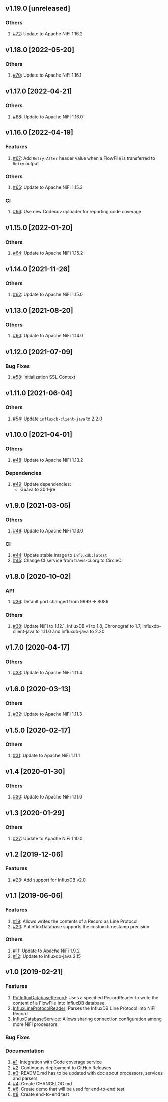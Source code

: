 ## v1.19.0 [unreleased]

### Others
1. [#72](https://github.com/influxdata/nifi-influxdb-bundle/pull/72): Update to Apache NiFi 1.16.2

## v1.18.0 [2022-05-20]

### Others
1. [#70](https://github.com/influxdata/nifi-influxdb-bundle/pull/70): Update to Apache NiFi 1.16.1

## v1.17.0 [2022-04-21]

### Others
1. [#68](https://github.com/influxdata/nifi-influxdb-bundle/pull/68): Update to Apache NiFi 1.16.0

## v1.16.0 [2022-04-19]

### Features
1. [#67](https://github.com/influxdata/nifi-influxdb-bundle/pull/67): Add `Retry-After` header value when a FlowFile is transferred to `Retry` output

### Others
1. [#65](https://github.com/influxdata/nifi-influxdb-bundle/pull/65): Update to Apache NiFi 1.15.3

### CI
1. [#66](https://github.com/influxdata/nifi-influxdb-bundle/pull/66): Use new Codecov uploader for reporting code coverage

## v1.15.0 [2022-01-20]

### Others
1. [#64](https://github.com/influxdata/nifi-influxdb-bundle/pull/64): Update to Apache NiFi 1.15.2

## v1.14.0 [2021-11-26]

### Others
1. [#62](https://github.com/influxdata/nifi-influxdb-bundle/pull/62): Update to Apache NiFi 1.15.0

## v1.13.0 [2021-08-20]

### Others
1. [#60](https://github.com/influxdata/nifi-influxdb-bundle/pull/60): Update to Apache NiFi 1.14.0

## v1.12.0 [2021-07-09]

### Bug Fixes
1. [#58](https://github.com/influxdata/nifi-influxdb-bundle/pull/58): Initialization SSL Context

## v1.11.0 [2021-06-04]

### Others
1. [#54](https://github.com/influxdata/nifi-influxdb-bundle/pull/54): Update `influxdb-client-java` to 2.2.0

## v1.10.0 [2021-04-01]

### Others
1. [#48](https://github.com/influxdata/nifi-influxdb-bundle/pull/48): Update to Apache NiFi 1.13.2

### Dependencies
1. [#49](https://github.com/influxdata/nifi-influxdb-bundle/pull/49): Update dependencies:
    - Guava to 30.1-jre

## v1.9.0 [2021-03-05]

### Others
1. [#46](https://github.com/influxdata/nifi-influxdb-bundle/pull/46): Update to Apache NiFi 1.13.0

### CI
1. [#44](https://github.com/influxdata/nifi-influxdb-bundle/pull/44): Update stable image to `influxdb:latest`
1. [#45](https://github.com/influxdata/nifi-influxdb-bundle/pull/45): Change CI service from travis-ci.org to CircleCI

## v1.8.0 [2020-10-02]

### API
1. [#36](https://github.com/influxdata/nifi-influxdb-bundle/pull/36): Default port changed from 9999 -> 8086

### Others
1. [#38](https://github.com/influxdata/nifi-influxdb-bundle/pull/38): Update NiFi to 1.12.1, InfluxDB v1 to 1.8, Chronograf to 1.7, influxdb-client-java to 1.11.0 and influxdb-java to 2.20

## v1.7.0 [2020-04-17]

### Others
1. [#33](https://github.com/influxdata/nifi-influxdb-bundle/pull/33): Update to Apache NiFi 1.11.4

## v1.6.0 [2020-03-13]

### Others
1. [#32](https://github.com/influxdata/nifi-influxdb-bundle/pull/32): Update to Apache NiFi 1.11.3

## v1.5.0 [2020-02-17]    

### Others
1. [#31](https://github.com/influxdata/nifi-influxdb-bundle/pull/31): Update to Apache NiFi 1.11.1

## v1.4 [2020-01-30]    

### Others
1. [#30](https://github.com/influxdata/nifi-influxdb-bundle/pull/30): Update to Apache NiFi 1.11.0

## v1.3 [2020-01-29]

### Others
1. [#27](https://github.com/influxdata/nifi-influxdb-bundle/pull/27): Update to Apache NiFi 1.10.0

## v1.2 [2019-12-06]

### Features

1. [#23](https://github.com/influxdata/nifi-influxdb-bundle/issues/23): Add support for InfluxDB v2.0

## v1.1 [2019-06-06]

### Features

1. [#19](https://github.com/influxdata/nifi-influxdb-bundle#influxlineprotocolrecordsetwriter): Allows writes the contents of a Record as Line Protocol
1. [#20](https://github.com/influxdata/nifi-influxdb-bundle#putinfluxdatabase): PutInfluxDatabase supports the custom timestamp precision

### Others
1. [#11](https://github.com/influxdata/nifi-influxdb-bundle/issues/11): Update to Apache NiFi 1.9.2
1. [#12](https://github.com/influxdata/nifi-influxdb-bundle/issues/13): Update to influxdb-java 2.15

## v1.0 [2019-02-21]

### Features
1. [PutInfluxDatabaseRecord](https://github.com/influxdata/nifi-influxdb-bundle#putinfluxdatabaserecord): Uses a specified RecordReader to write the content of a FlowFile into InfluxDB database.
1. [InfluxLineProtocolReader](https://github.com/influxdata/nifi-influxdb-bundle#influxlineprotocolreader): Parses the InfluxDB Line Protocol into NiFi Record
1. [InfluxDatabaseService](https://github.com/influxdata/nifi-influxdb-bundle#influxdatabaseservice): Allows sharing connection configuration among more NiFi processors

### Bug Fixes

### Documentation
1. [#1](https://github.com/influxdata/nifi-influxdb-bundle/issues/1): Integration with Code coverage service
1. [#2](https://github.com/influxdata/nifi-influxdb-bundle/issues/2): Continuous deployment to GitHub Releases
1. [#3](https://github.com/influxdata/nifi-influxdb-bundle/issues/3): README.md has to be updated with doc about processors, services and parsers
1. [#4](https://github.com/influxdata/nifi-influxdb-bundle/issues/4): Create CHANGELOG.md
1. [#6](https://github.com/influxdata/nifi-influxdb-bundle/issues/6): Create demo that will be used for end-to-end test
1. [#8](https://github.com/influxdata/nifi-influxdb-bundle/issues/8): Create end-to-end test

